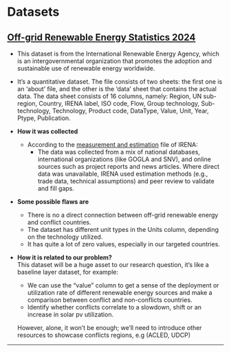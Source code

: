 <!-- markdownlint-disable MD013 MD033-->
# Datasets

## [Off-grid Renewable Energy Statistics 2024](https://github.com/MIT-Emerging-Talent/ET6-CDSP-group-08-repo/blob/2_datasets/1_datasets/raw_data/IRENA_OFGStats.raw.xlsx)

- This dataset is from the International Renewable Energy Agency, which
is an intergovernmental organization that promotes the adoption and
sustainable use of renewable energy worldwide.
- It’s a quantitative dataset. The file consists of two sheets:
the first one is an ‘about’ file, and the other is the ‘data’ sheet that
contains the actual data. The data sheet consists of 16 columns, namely:
Region, UN sub-region, Country, IRENA label, ISO code, Flow, Group technology,
Sub-technology, Technology, Product code, DataType, Value, Unit, Year, Ptype, Publication.
- **How it was collected**
  - According to the [measurement and estimation](https://www.irena.org/publications/2018/Dec/Measurement-and-estimation-of-off-grid-solar-hydro-and-biogas-energy) file of IRENA:
    - The data was collected from a mix of national databases, international organizations
    (like GOGLA and SNV), and online sources such as project reports and news articles.
    Where direct data was unavailable, IRENA used estimation methods (e.g.,
    trade data, technical assumptions) and peer review to validate and fill gaps.
- **Some possible flaws are**
  - There is no a direct connection between off-grid renewable energy and
   conflict countries.
  - The dataset has different unit types in the Units column, depending
   on the technology utilized.
  - It has quite a lot of zero values, especially in our targeted countries.
- **<p>How it is related to our problem?<br>**
    This dataset will be a huge asset to our research question, it’s like
    a baseline layer dataset, for example:
  - We can use the “value” column to get a sense of the deployment or
    utilization rate of different renewable energy sources and make a
    comparison between conflict and non-conflicts countries.
  - Identify whether conflicts correlate to a slowdown, shift or
    an increase in solar pv utilization.<br>
    
  However, alone, it won’t be enough; we’ll need to introduce other
  resources to showcase conflicts regions, e.g (ACLED, UDCP)</p>

---
